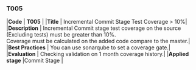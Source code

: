 ### T005

|**Code**           | **T005** |
|**Title**          | Incremental Commit Stage Test Coverage > 10%|
|**Description**    | Incremental Commit stage test coverage on the source (Excluding tests) must be greater than 10%. <br>Coverage must be calculated on the added code compare to the master.|
|**Best Practices** | You can use sonarqube to set a coverage gate.|
|**Evaluation**     | Checking validation on 1 month coverage history.|
|**Applied stage**  |Commit Stage |
